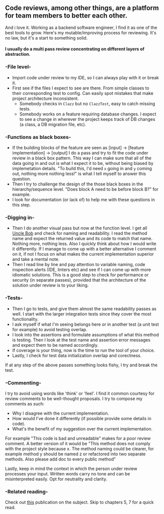 ## Code reviews, among other things, are a platform for team members to better each other.
And i love it. Working as a backend software engineer, I find it as one of the best tools to grow. Here's my mutable/improving process for reviewing. It's no law, but it's a start to something solid.

#### I usually do a multi pass review concentrating on different layers of abstraction.

### -File level-
- Import code under review to my IDE, so I can always play with it or break it.
- First see if the files I expect to see are there. From simple classes to their corresponding test to config. Can easily spot mistakes that make project architecture inconsistent.
    - Somebody checks in `Clazz` but no `ClazzTest`, easy to catch missing tests.
    - Somebody works on a feature requiring database changes. I expect to see a change in wherever the project keeps track of DB changes (a class, a DB migration file, etc).

### -Functions as black boxes-
- If the building blocks of the feature are seen as [input] -> [feature implementation] -> [output] I do a pass and try to fit the code under review in a black box pattern. This way I can make sure that all of the data going in and out is what I expect it to be, without being biased by implemetation details. "To build this, I'd need `x` going in and `y` coming out, nothing more nothing less!" is what I tell myself to answer this question.
- Then I try to challenge the design of the those black boxes in the hierarchy/sequence level. "Does block A need to be before block B?" for example.
- I look for documentation (or lack of) to help me with these questions in this step.

### -Digging in-
- Then I do another visual pass but now at the function level. I get all [Uncle Bob](https://en.wikipedia.org/wiki/Robert_C._Martin) and check for naming and readability. I read the method name and expect the returned value and its code to match that name. Nothing more, nothing less. Also I quickly think about how I would write it differently. If I manage to come up with a better alternative I comment on it, if not I focus on what makes the current implementation superior and take a mental note. 
- Then I read line by line and pay attention to variable naming, code inspection alerts (IDE, linters etc) and see if I can come up with more idiomatic solutions. This is a good step to check for performance or security (in separate passes), provided that the architecture of the solution under review is to your liking.

### -Tests-
- Then I go to tests, and give them almost the same readability passes as well. I start with the larger integration tests since they cover the most functionality. 
- I ask myself if what I'm seeing belongs here or in another test (a unit test for example) to avoid testing overlap.
- I look into the assertions and formulate assumptions of what this method is testing. Then I look at the test name and assertion error messages and expect them to be named accordingly.
- If coverage is your thing, now is the time to run the tool of your choice.
- Lastly, I check for test data initialization overlap and corectness.

If at any step of the above passes something looks fishy, I try and break the test.

### -Commenting-
I try to avoid using words like 'think' or 'feel'. I find it common courtesy for review comments to be well-thought proposals. I try to compose my comments as such:

- Why I disagree with the current implementation.
- How would I've done it differently (if possible provide some details in code).
- What's the benefit of my suggestion over the current implementation.

For example "This code is bad and unreadable" makes for a poor review comment. A better version of it would be "This method does not comply with the project style because x. The method naming could be clearer, for example method y should be named z or refactored into two separate methods. Also please add doc to every public method"

Lastly, keep in mind the context in which the person under review processes your input. Written words carry no tone and can be misinterpreted easily. Opt for neutrality and clarity.


### -Related reading-

Check out [this](https://sback.it/publications/icse2018seip.pdf) publication on the subject. Skip to chapters 5, 7 for a quick read.